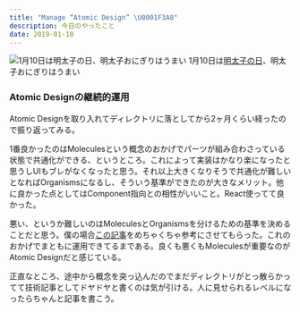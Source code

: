 ```yaml
---
title: "Manage “Atomic Design” \U0001F3A8"
description: 今日のやったこと
date: 2019-01-10
---
```


![1月10日は[明太子の日](http://www.nnh.to/01/10.html)、明太子おにぎりはうまい](https://cdn-images-1.medium.com/max/800/1*a-nt-Tuqgavai8ylpp23Ow.png)
1月10日は[明太子の日](http://www.nnh.to/01/10.html)、明太子おにぎりはうまい

### Atomic Designの継続的運用

Atomic Designを取り入れてディレクトリに落としてから2ヶ月くらい経ったので振り返ってみる。

1番良かったのはMoleculesという概念のおかげでパーツが組み合わさっている状態で共通化ができる、というところ。これによって実装はかなり楽になったと思うしUIもブレがなくなったと思う。それ以上大きくなりそうで共通化が難しいとなればOrganismsになるし、そういう基準ができたのが大きなメリット。他に良かった点としてはComponent指向との相性がいいこと。React使ってて良かった。

悪い、というか難しいのはMoleculesとOrganismsを分けるための基準を決めることだと思う。僕の場合[この記事](https://frasco.io/atomic-design-molecules-organisms-dc937b5989)をめちゃくちゃ参考にさせてもらった。これのおかげでまともに運用できてるまである。良くも悪くもMoleculesが重要なのがAtomic Designだと感じている。

正直なところ、途中から概念を突っ込んだのでまだディレクトリがとっ散らかってて技術記事としてドヤドヤと書くのは気が引ける。人に見せられるレベルになったらちゃんと記事を書こう。
